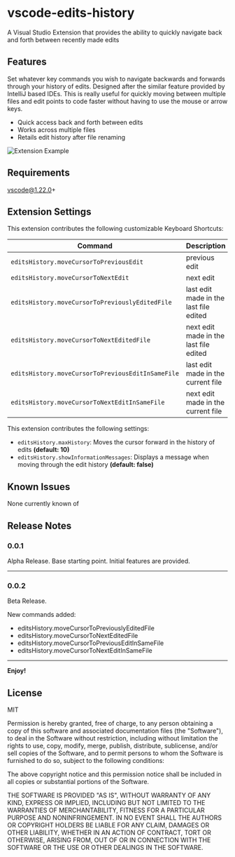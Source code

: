 # vscode-edits-history

A Visual Studio Extension that provides the ability to quickly navigate back and forth between recently made edits

## Features

Set whatever key commands you wish to navigate backwards and forwards through your history of edits. Designed after the similar feature provided by IntelliJ based IDEs. This is really useful for quickly moving between multiple files and edit points to code faster without having to use the mouse or arrow keys.

- Quick access back and forth between edits
- Works across multiple files
- Retails edit history after file renaming

![Extension Example](demo.gif)

## Requirements

vscode@1.22.0+

## Extension Settings

This extension contributes the following customizable Keyboard Shortcuts:

| Command                                               | Description                                      | Mac         | Win          |
| ----------------------------------------------------- |:------------------------------------------------ | :-----------| :----------- |
| `editsHistory.moveCursorToPreviousEdit`               | previous edit                                    | cmd+j       | ctrl+j       |
| `editsHistory.moveCursorToNextEdit`                   | next edit                                        | cmd+k       | ctrl+k       |
| `editsHistory.moveCursorToPreviouslyEditedFile`       | last edit made in the last file edited           | cmd+shift+j | ctrl+shift+j |
| `editsHistory.moveCursorToNextEditedFile`             | next edit made in the last file edited           | cmd+shift+k | ctrl+shift+k |
| `editsHistory.moveCursorToPreviousEditInSameFile`     | last edit made in the current file               | cmd+shift+u | ctrl+shift+u |
| `editsHistory.moveCursorToNextEditInSameFile`         | next edit made in the current file               | cmd+shift+i | ctrl+shift+i |


This extension contributes the following settings:

* `editsHistory.maxHistory`: Moves the cursor forward in the history of edits __(default: 10)__
* `editsHistory.showInformationMessages`: Displays a message when moving through the edit history __(default: false)__

## Known Issues

None currently known of

## Release Notes

### 0.0.1

Alpha Release. Base starting point. Initial features are provided.

-----------------------------------------------------------------------------------------------------------

### 0.0.2

Beta Release.

New commands added:
* editsHistory.moveCursorToPreviouslyEditedFile
* editsHistory.moveCursorToNextEditedFile
* editsHistory.moveCursorToPreviousEditInSameFile
* editsHistory.moveCursorToNextEditInSameFile

-----------------------------------------------------------------------------------------------------------

**Enjoy!**

## License
MIT

Permission is hereby granted, free of charge, to any person obtaining a copy of this software and associated documentation files (the "Software"), to deal in the Software without restriction, including without limitation the rights to use, copy, modify, merge, publish, distribute, sublicense, and/or sell copies of the Software, and to permit persons to whom the Software is furnished to do so, subject to the following conditions:

The above copyright notice and this permission notice shall be included in all copies or substantial portions of the Software.

THE SOFTWARE IS PROVIDED "AS IS", WITHOUT WARRANTY OF ANY KIND, EXPRESS OR IMPLIED, INCLUDING BUT NOT LIMITED TO THE WARRANTIES OF MERCHANTABILITY, FITNESS FOR A PARTICULAR PURPOSE AND NONINFRINGEMENT. IN NO EVENT SHALL THE AUTHORS OR COPYRIGHT HOLDERS BE LIABLE FOR ANY CLAIM, DAMAGES OR OTHER LIABILITY, WHETHER IN AN ACTION OF CONTRACT, TORT OR OTHERWISE, ARISING FROM, OUT OF OR IN CONNECTION WITH THE SOFTWARE OR THE USE OR OTHER DEALINGS IN THE SOFTWARE.
